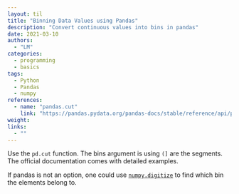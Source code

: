 ```yaml
---
layout: til
title: "Binning Data Values using Pandas"
description: "Convert continuous values into bins in pandas"
date: 2021-03-10
authors:
  - "LM"
categories:
  - programming
  - basics
tags:
  - Python
  - Pandas
  - numpy
references:
  - name: "pandas.cut"
    link: "https://pandas.pydata.org/pandas-docs/stable/reference/api/pandas.cut.html"
weight:
links:
  - ""
---
```


Use the `pd.cut` function. The bins argument is using `(]` are the segments. The official documentation comes with detailed examples.



If pandas is not an option, one could use [`numpy.digitize`](https://numpy.org/doc/stable/reference/generated/numpy.digitize.html) to find which bin the elements belong to.

